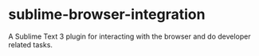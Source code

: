 sublime-browser-integration
===========================

A Sublime Text 3 plugin for interacting with the browser and do developer related tasks.
